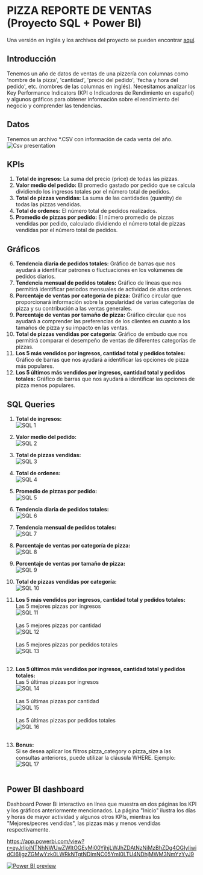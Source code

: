 # PIZZA REPORTE DE VENTAS (Proyecto SQL + Power BI)

Una versión en inglés y los archivos del proyecto se pueden encontrar [aquí](https://github.com/JorgeAlvarezOre/Data_projects/tree/main/SQL__Power_BI).

## Introducción
Tenemos un año de datos de ventas de una pizzería con columnas como 'nombre de la pizza', 'cantidad', 'precio del pedido', 'fecha y hora del pedido', etc. (nombres de las columnas en inglés).
Necesitamos analizar los Key Performance Indicators (KPI o Indicadores de Rendimiento en español) y algunos gráficos para obtener información sobre el rendimiento del negocio y comprender las tendencias.

## Datos
Tenemos un archivo \*.CSV con información de cada venta del año.
![Csv presentation](Images_README.md/01_CSV.jpg)

## KPIs
1. **Total de ingresos:** La suma del precio (price) de todas las pizzas.
2. **Valor medio del pedido:** El promedio gastado por pedido que se calcula dividiendo los ingresos totales por el número total de pedidos.
3. **Total de pizzas vendidas:** La suma de las cantidades (quantity) de todas las pizzas vendidas.
4. **Total de ordenes:** El número total de pedidos realizados.
5. **Promedio de pizzas por pedido:** El número promedio de pizzas vendidas por pedido, calculado dividiendo el número total de pizzas vendidas por el número total de pedidos.

## Gráficos
6. **Tendencia diaria de pedidos totales:** Gráfico de barras que nos ayudará a identificar patrones o fluctuaciones en los volúmenes de pedidos diarios.
7. **Tendencia mensual de pedidos totales:** Gráfico de líneas que nos permitirá identificar periodos mensuales de actividad de altas ordenes.
8. **Porcentaje de ventas por categoría de pizza:** Gráfico circular que proporcionará información sobre la popularidad de varias categorías de pizza y su contribución a las ventas generales.
9. **Porcentaje de ventas por tamaño de pizza:** Gráfico circular que nos ayudará a comprender las preferencias de los clientes en cuanto a los tamaños de pizza y su impacto en las ventas.
10. **Total de pizzas vendidas por categoría:** Gráfico de embudo que nos permitirá comparar el desempeño de ventas de diferentes categorías de pizzas.
11. **Los 5 más vendidos por ingresos, cantidad total y pedidos totales:** Gráfico de barras que nos ayudará a identificar las opciones de pizza más populares.
12. **Los 5 últimos más vendidos por ingresos, cantidad total y pedidos totales:** Gráfico de barras que nos ayudará a identificar las opciones de pizza menos populares.

## SQL Queries
1. **Total de ingresos:**<br>
![SQL 1](Images_README.md/02_SQL_1.jpg)

2. **Valor medio del pedido:**<br>
![SQL 2](Images_README.md/03_SQL_2.jpg)

3. **Total de pizzas vendidas:**<br>
![SQL 3](Images_README.md/04_SQL_3.jpg)

4. **Total de ordenes:**<br>
![SQL 4](Images_README.md/05_SQL_4.jpg)

5. **Promedio de pizzas por pedido:**<br>
![SQL 5](Images_README.md/06_SQL_5.jpg)

6. **Tendencia diaria de pedidos totales:**<br>
![SQL 6](Images_README.md/07_SQL_6.jpg)

7. **Tendencia mensual de pedidos totales:**<br>
![SQL 7](Images_README.md/08_SQL_7.jpg)

8. **Porcentaje de ventas por categoría de pizza:**<br>
![SQL 8](Images_README.md/09_SQL_8.jpg)

9. **Porcentaje de ventas por tamaño de pizza:**<br>
![SQL 9](Images_README.md/10_SQL_9.jpg)

10. **Total de pizzas vendidas por categoría:**<br>
![SQL 10](Images_README.md/11_SQL_10.jpg)

11. **Los 5 más vendidos por ingresos, cantidad total y pedidos totales:**<br>
Las 5 mejores pizzas por ingresos<br>
![SQL 11](Images_README.md/12_SQL_11.jpg)<br><br>
Las 5 mejores pizzas por cantidad<br>
![SQL 12](Images_README.md/13_SQL_12.jpg)<br><br>
Las 5 mejores pizzas por pedidos totales<br>
![SQL 13](Images_README.md/14_SQL_13.jpg)<br><br>

12. **Los 5 últimos más vendidos por ingresos, cantidad total y pedidos totales:**<br>
Las 5 últimas pizzas por ingresos<br>
![SQL 14](Images_README.md/15_SQL_14.jpg)<br><br>
Las 5 últimas pizzas por cantidad<br>
![SQL 15](Images_README.md/16_SQL_15.jpg)<br><br>
Las 5 últimas pizzas por pedidos totales<br>
![SQL 16](Images_README.md/17_SQL_16.jpg)<br><br>

13. **Bonus:**<br>
Si se desea aplicar los filtros pizza_category o pizza_size a las consultas anteriores, puede utilizar la cláusula WHERE. Ejemplo:<br>
![SQL 17](Images_README.md/18_SQL_17.jpg)<br><br>

## Power BI dashboard
Dashboard Power Bi interactivo en línea que muestra en dos páginas los KPI y los gráficos  anteriormente mencionados. La página "Inicio" ilustra los días y horas de mayor actividad y algunos otros KPIs, mientras los "Mejores/peores vendidas", las pizzas más y menos vendidas respectivamente.

<https://app.powerbi.com/view?r=eyJrIjoiNTNhNWUwZWItOGEyMi00YjhjLWJhZDAtNzNiMzBhZDg4OGIyIiwidCI6IjgzZGMwYzk0LWRkNTgtNDlmNC05YmI0LTU4NDhjMWM3NmYzYyJ9>

[![Power BI preview](Images_README.md/19_Power_BI_preview_Es.jpg)](https://app.powerbi.com/view?r=eyJrIjoiNTNhNWUwZWItOGEyMi00YjhjLWJhZDAtNzNiMzBhZDg4OGIyIiwidCI6IjgzZGMwYzk0LWRkNTgtNDlmNC05YmI0LTU4NDhjMWM3NmYzYyJ9)
